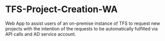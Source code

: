 # TFS-Project-Creation-WA
Web App to assist users of an on-premise instance of TFS to request new projects with the intention of the requests to be automatically fulfilled via API calls and AD service account.
